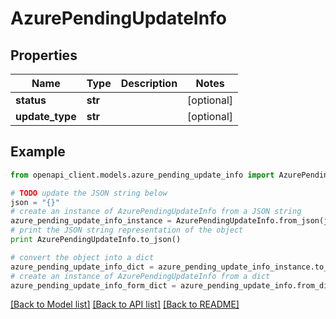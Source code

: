 # AzurePendingUpdateInfo


## Properties
Name | Type | Description | Notes
------------ | ------------- | ------------- | -------------
**status** | **str** |  | [optional] 
**update_type** | **str** |  | [optional] 

## Example

```python
from openapi_client.models.azure_pending_update_info import AzurePendingUpdateInfo

# TODO update the JSON string below
json = "{}"
# create an instance of AzurePendingUpdateInfo from a JSON string
azure_pending_update_info_instance = AzurePendingUpdateInfo.from_json(json)
# print the JSON string representation of the object
print AzurePendingUpdateInfo.to_json()

# convert the object into a dict
azure_pending_update_info_dict = azure_pending_update_info_instance.to_dict()
# create an instance of AzurePendingUpdateInfo from a dict
azure_pending_update_info_form_dict = azure_pending_update_info.from_dict(azure_pending_update_info_dict)
```
[[Back to Model list]](../README.md#documentation-for-models) [[Back to API list]](../README.md#documentation-for-api-endpoints) [[Back to README]](../README.md)


